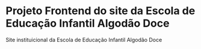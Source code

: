 # Projeto Frontend do site da Escola de Educação Infantil Algodão Doce
Site instituicional da Escola de Educação Infantil Algodão Doce
